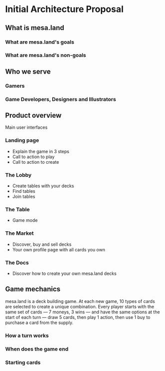 # Initial Architecture Proposal

## What is mesa.land

### What are mesa.land's goals

### What are mesa.land's non-goals

## Who we serve

### Gamers

### Game Developers, Designers and Illustrators

## Product overview

Main user interfaces

### Landing page

- Explain the game in 3 steps
- Call to action to play
- Call to action to create

### The Lobby

- Create tables with your decks
- Find tables
- Join tables

### The Table

- Game mode

### The Market

- Discover, buy and sell decks
- Your own profile page with all cards you own

### The Docs

- Discover how to create your own mesa.land decks

## Game mechanics

mesa.land is a deck building game. At each new game, 10 types of cards are
selected to create a unique combination. Every player starts with the same set
of cards — 7 moneys, 3 wins — and have the same options at the start of each
turn — draw 5 cards, then play 1 action, then use 1 buy to purchase a card from
the supply.

### How a turn works

### When does the game end

### Starting cards
